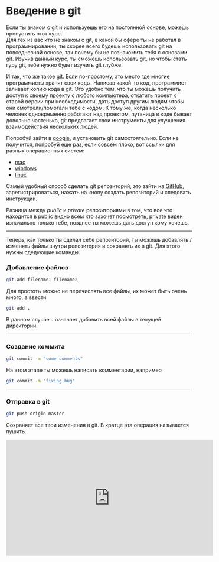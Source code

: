 # Введение в git

Если ты знаком с git и используешь его на постоянной основе, можешь пропустить этот курс.  
Для тех из вас кто не знаком с git, в какой бы сфере ты не работал в программировании, ты скорее всего будешь использовать git на повседневной основе, так почему бы не познакомить тебя с основами git. Изучив данный курс, ты сможешь использовать git, но чтобы стать гуру git, тебе нужно будет изучить git глубже.

И так, что же такое git. Если по-простому, это место где многие программисты хранят свои коды. Написав какой-то код, программист заливает копию кода в git. Это удобно тем, что ты можешь получить доступ к своему проекту с любого компьютера, откатить проект к старой версии при необходимости, дать доступ другим людям чтобы они смотрели/помогали тебе с кодом. К тому же, когда несколько человек одновременно работают над проектом, путаница в коде бывает довольно частенько, git предлагает свои инструменты для улучшения взаимодействия нескольких людей.


Попробуй зайти в [google](https://google.com), и установить git самостоятельно. Если не получится, попробуй еще раз, если совсем плохо, вот ссылки для разных операционных систем:
- [mac](http://git-scm.com/download/mac)
- [windows](http://msysgit.github.io/)
- [linux](http://git-scm.com/book/en/Getting-Started-Installing-Git)

Самый удобный способ сделать git репозиторий, это зайти на [GitHub](http://github.com), зарегистрироваться, нажать на кнопу создать репозиторий и следовать инструкции.

Разница между _public_ и _private_ репозиториями в том, что все что находится в public видно всем кто захочет посмотреть, private виден изначально только тебе, позднее ты можешь дать доступ кому хочешь. 

____

Теперь, как только ты сделал себе репозиторий, ты можешь добавлять / изменять файлы внутри репозитория и сохранять их в git. Для этого нужны сдедующие команды.

### Добавление файлов
 ```sh
 git add filename1 filename2
 ```
 Для простоты можно не перечислять все файлы, их может быть очень много, а ввести
 ```sh
git add .
```
В данном случае `.` означает добавить всей файлы в текущей директории.

___

### Создание коммита
```sh
git commit -m "some comments"
```
На этом этапе ты можешь написать комментарии, например
```sh
git commit -m 'fixing bug'
```

___

### Отправка в git
```sh
git push origin master
```
Сохраняет все твои изменения в git. В кратце эта операция называется пушить.   
 
 
<iframe width="560" height="315" src="https://www.youtube.com/embed/3RjQznt-8kE" frameborder="0" allow="accelerometer; autoplay; encrypted-media; gyroscope; picture-in-picture" allowfullscreen></iframe>     

